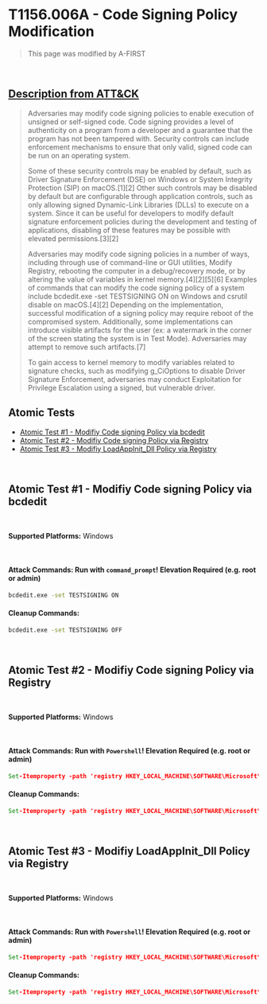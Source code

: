 # T1156.006A - Code Signing Policy Modification
<blockquote>
This page was modified by A-FIRST
</blockquote>
<br/>

## [Description from ATT&CK](https://attack.mitre.org/techniques/T1153/006)

<blockquote>
Adversaries may modify code signing policies to enable execution of unsigned or self-signed code. Code signing provides a level of authenticity on a program from a developer and a guarantee that the program has not been tampered with. Security controls can include enforcement mechanisms to ensure that only valid, signed code can be run on an operating system.

Some of these security controls may be enabled by default, such as Driver Signature Enforcement (DSE) on Windows or System Integrity Protection (SIP) on macOS.[1][2] Other such controls may be disabled by default but are configurable through application controls, such as only allowing signed Dynamic-Link Libraries (DLLs) to execute on a system. Since it can be useful for developers to modify default signature enforcement policies during the development and testing of applications, disabling of these features may be possible with elevated permissions.[3][2]

Adversaries may modify code signing policies in a number of ways, including through use of command-line or GUI utilities, Modify Registry, rebooting the computer in a debug/recovery mode, or by altering the value of variables in kernel memory.[4][2][5][6] Examples of commands that can modify the code signing policy of a system include bcdedit.exe -set TESTSIGNING ON on Windows and csrutil disable on macOS.[4][2] Depending on the implementation, successful modification of a signing policy may require reboot of the compromised system. Additionally, some implementations can introduce visible artifacts for the user (ex: a watermark in the corner of the screen stating the system is in Test Mode). Adversaries may attempt to remove such artifacts.[7]

To gain access to kernel memory to modify variables related to signature checks, such as modifying g_CiOptions to disable Driver Signature Enforcement, adversaries may conduct Exploitation for Privilege Escalation using a signed, but vulnerable driver.</blockquote>

## Atomic Tests

- [Atomic Test #1 - Modifiy Code signing Policy via bcdedit](#atomic-test-1---Modifiy-Code-signing-Policy-via-bcdedit)
- [Atomic Test #2 - Modifiy Code signing Policy via Registry](#atomic-test-2---Modifiy-Code-signing-Policy-via-registry)
- [Atomic Test #3 - Modifiy LoadAppInit_Dll Policy via Registry](#atomic-test-3---Modifiy-LoadAppInit_Dll-Policy-via-Registry)


<br/>

## Atomic Test #1 - Modifiy Code signing Policy via bcdedit


<br/>

**Supported Platforms:** Windows

<br/>

#### Attack Commands: Run with `command_prompt`!  Elevation Required (e.g. root or admin) 

```cmd
bcdedit.exe -set TESTSIGNING ON
```

#### Cleanup Commands:
```cmd
bcdedit.exe -set TESTSIGNING OFF
```



<br/>

## Atomic Test #2 - Modifiy Code signing Policy via Registry


<br/>

**Supported Platforms:** Windows

<br/>

#### Attack Commands: Run with `Powershell`!  Elevation Required (e.g. root or admin) 

```cmd
Set-Itemproperty -path 'registry HKEY_LOCAL_MACHINE\SOFTWARE\Microsoft\Windows NT\CurrentVersion\Windows' -Name 'RequireSignedAppInit_DLLs' -value 1
```

#### Cleanup Commands:
```cmd
Set-Itemproperty -path 'registry HKEY_LOCAL_MACHINE\SOFTWARE\Microsoft\Windows NT\CurrentVersion\Windows' -Name 'RequireSignedAppInit_DLLs' -value 0
```


<br/>

## Atomic Test #3 - Modifiy LoadAppInit_Dll Policy via Registry

<br/>

**Supported Platforms:** Windows

<br/>

#### Attack Commands: Run with `Powershell`!  Elevation Required (e.g. root or admin) 

```cmd
Set-Itemproperty -path 'registry HKEY_LOCAL_MACHINE\SOFTWARE\Microsoft\Windows NT\CurrentVersion\Windows' -Name 'LoadAppInit_DLLs' -value 1
```

#### Cleanup Commands:
```cmd
Set-Itemproperty -path 'registry HKEY_LOCAL_MACHINE\SOFTWARE\Microsoft\Windows NT\CurrentVersion\Windows' -Name 'LoadAppInit_DLLs' -value 0
```


<br/>


